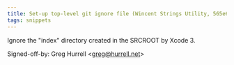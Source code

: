 ```yaml
---
title: Set-up top-level git ignore file (Wincent Strings Utility, 565e654)
tags: snippets
---
```


Ignore the "index" directory created in the SRCROOT by Xcode 3.

Signed-off-by: Greg Hurrell &lt;greg@hurrell.net&gt;
